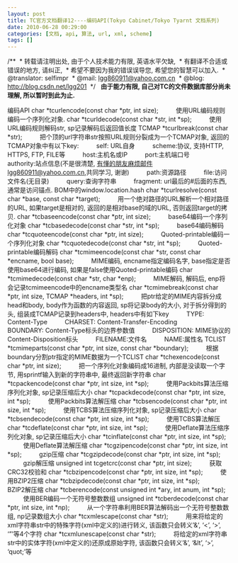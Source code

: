 ```yaml
---
layout: post
title: TC官方文档翻译12----编码API(Tokyo Cabinet/Tokyo Tyarnt 文档系列)
date: 2010-06-28 00:29:00
categories: [文档, api, 算法, url, xml, scheme]
tags: []
---
```

/**
 * 转载请注明出处, 由于个人技术能力有限, 英语水平欠缺,
 * 有翻译不合适或错误的地方, 请纠正,
 * 希望不要因为我的错误误导您, 希望您的智慧可以加入.
 * @translator: selfimpr
 * @mail: lgg860911@yahoo.com.cn
 * @blog: http://blog.csdn.net/lgg201
 */
 
**由于能力有限, 自己对TC的文件数据库部分尚未理解, 所以暂时到此为止.**
 
 
<!--
 /* Font Definitions */
 @font-face
	{font-family:宋体;
	panose-1:2 1 6 0 3 1 1 1 1 1;
	mso-font-alt:SimSun;
	mso-font-charset:134;
	mso-generic-font-family:auto;
	mso-font-pitch:variable;
	mso-font-signature:3 135135232 16 0 262145 0;}
@font-face
	{font-family:"Cambria Math";
	panose-1:2 4 5 3 5 4 6 3 2 4;
	mso-font-charset:0;
	mso-generic-font-family:roman;
	mso-font-pitch:variable;
	mso-font-signature:-1610611985 1107304683 0 0 159 0;}
@font-face
	{font-family:Calibri;
	panose-1:2 15 5 2 2 2 4 3 2 4;
	mso-font-charset:0;
	mso-generic-font-family:swiss;
	mso-font-pitch:variable;
	mso-font-signature:-1610611985 1073750139 0 0 159 0;}
@font-face
	{font-family:"/@宋体";
	panose-1:2 1 6 0 3 1 1 1 1 1;
	mso-font-charset:134;
	mso-generic-font-family:auto;
	mso-font-pitch:variable;
	mso-font-signature:3 135135232 16 0 262145 0;}
 /* Style Definitions */
 p.MsoNormal, li.MsoNormal, div.MsoNormal
	{mso-style-unhide:no;
	mso-style-qformat:yes;
	mso-style-parent:"";
	margin:0cm;
	margin-bottom:.0001pt;
	text-align:justify;
	text-justify:inter-ideograph;
	mso-pagination:none;
	font-size:10.5pt;
	mso-bidi-font-size:11.0pt;
	font-family:"Calibri","sans-serif";
	mso-fareast-font-family:宋体;
	mso-bidi-font-family:"Times New Roman";
	mso-font-kerning:1.0pt;}
p.MsoIntenseQuote, li.MsoIntenseQuote, div.MsoIntenseQuote
	{mso-style-priority:30;
	mso-style-unhide:no;
	mso-style-qformat:yes;
	mso-style-link:"明显引用 Char";
	mso-style-next:正文;
	margin-top:10.0pt;
	margin-right:46.8pt;
	margin-bottom:14.0pt;
	margin-left:46.8pt;
	text-align:justify;
	text-justify:inter-ideograph;
	mso-pagination:none;
	border:none;
	mso-border-bottom-alt:solid #4F81BD .5pt;
	padding:0cm;
	mso-padding-alt:0cm 0cm 4.0pt 0cm;
	font-size:10.5pt;
	mso-bidi-font-size:11.0pt;
	font-family:"Calibri","sans-serif";
	mso-fareast-font-family:宋体;
	mso-bidi-font-family:"Times New Roman";
	color:#4F81BD;
	mso-font-kerning:1.0pt;
	font-weight:bold;
	font-style:italic;}
span.Char
	{mso-style-name:"明显引用 Char";
	mso-style-priority:30;
	mso-style-unhide:no;
	mso-style-locked:yes;
	mso-style-link:明显引用;
	mso-ansi-font-size:10.5pt;
	mso-bidi-font-size:11.0pt;
	color:#4F81BD;
	mso-font-kerning:1.0pt;
	font-weight:bold;
	font-style:italic;}
.MsoChpDefault
	{mso-style-type:export-only;
	mso-default-props:yes;
	font-size:10.0pt;
	mso-ansi-font-size:10.0pt;
	mso-bidi-font-size:10.0pt;
	mso-ascii-font-family:Calibri;
	mso-fareast-font-family:宋体;
	mso-hansi-font-family:Calibri;
	mso-font-kerning:0pt;}
 /* Page Definitions */
 @page
	{mso-page-border-surround-header:no;
	mso-page-border-surround-footer:no;}
@page WordSection1
	{size:612.0pt 792.0pt;
	margin:72.0pt 90.0pt 72.0pt 90.0pt;
	mso-header-margin:36.0pt;
	mso-footer-margin:36.0pt;
	mso-paper-source:0;}
div.WordSection1
	{page:WordSection1;}
-->
编码API
char *tcurlencode(const char *ptr, int
size);
         使用URL编码规则编码一个序列化对象.
char *tcurldecode(const char *str, int
*sp);
         使用URL编码规则解码str, sp记录解码后返回值长度
TCMAP *tcurlbreak(const char *str);
         把个顶的url字符串str按照URL规则分裂成为一个TCMAP对象, 返回的TCMAP对象中有以下key:
         self:
URL自身
         scheme:协议, 支持HTTP, HTTPS, FTP, FILE等
         host:主机名或IP
         port:主机端口号
         authority:站点信息(不是很清楚, 有懂的朋友麻烦邮件lgg860911@yahoo.com.cn,共同学习, 谢谢)
         path:资源路径
         file:访问文件名(无目录)
         query:查询字符串
         fragment:
url最后的#后面的东西, 通常是访问锚点. BOM中的window.location.hash
char *tcurlresolve(const char *base, const
char *target);
         用一个绝对路径的URL解析一个相对路径的URL, 如果target是相对的, 返回的是相对base的域的URL, 否则返回target的拷贝.
char *tcbaseencode(const char *ptr, int
size);
         base64编码一个序列化对象
char *tcbasedecode(const char *str, int
*sp);
         base64编码解码
char *tcquoteencode(const char *ptr, int
size);
         Quoted-printable编码一个序列化对象
char *tcquotedecode(const char *str, int
*sp);
         Quoted-printable编码解码
char *tcmimeencode(const char *str, const
char *encname, bool base);
         MIME编码, encname指定编码名字, base指定是否使用base64进行编码, 如果是false使用Quoted-printable编码
char *tcmimedecode(const char *str, char
*enp);
         MIME解码, 解码后, enp将会记录tcmimeencode中的encname类型名
char *tcmimebreak(const char *ptr, int
size, TCMAP *headers, int *sp);
         把ptr给定的MIME内容拆分成head和body, body作为函数的内容返回, sp将记录body的大小, 对于拆分得到的头, 组装成TCMAP记录到headers中, headers中有如下key
         TYPE:
Content-Type
         CHARSET:
Content-Transfer-Encoding
         BOUNDARY:
Content-Type标头的边界参数值
         DISPOSITION:
MIME协议的Content-Disposition标头
         FILENAME:文件名
         NAME:属性名
TCLIST *tcmimeparts(const char *ptr, int
size, const char *boundary);
         根据boundary分割ptr指定的MIME数据为一个TCLIST
char *tchexencode(const char *ptr, int
size);
         把一个序列化对象编码成16进制, 内部是没读取一个字节, 用sprintf输入到新的字符串中, 最终返回新字符串
char *tcpackencode(const char *ptr, int
size, int *sp);
         使用Packbits算法压缩序列化对象, sp记录压缩后大小
char *tcpackdecode(const char *ptr, int
size, int *sp);
         使用Packbits算法解压缩
char *tcbsencode(const char *ptr, int size,
int *sp);
         使用TCBS算法压缩序列化对象, sp记录压缩后大小
char *tcbsendecode(const char *ptr, int
size, int *sp);
         使用TCBS算法解压
char *tcdeflate(const char *ptr, int size,
int *sp);
         使用Deflate算法压缩序列化对象, sp记录压缩后大小
char *tcinflate(const char *ptr, int size,
int *sp);
         使用Deflate算法解压缩
char *tcgzipencode(const char *ptr, int
size, int *sp);
         gzip压缩
char *tcgzipdecode(const char *ptr, int
size, int *sp);
         gzip解压缩
unsigned int tcgetcrc(const char *ptr, int
size);
         获取CRC32校验和
char *tcbzipencode(const char *ptr, int
size, int *sp);
         使用BZIP2压缩
char *tcbzipdecode(const char *ptr, int
size, int *sp);
         BZIP2解压缩
char *tcberencode(const unsigned int *ary,
int anum, int *sp);
         使用BER编码一个无符号整数数组
unsigned int *tcberdecode(const char *ptr,
int size, int *np);
         从一个字符串利用BER算法解码出一个无符号整数数组, np记录数组大小
char *tcxmlescape(const char *str);
         用来将给定的xml字符串str中的特殊字符(xml中定义的)进行转义, 该函数只会转义’&’, ‘<’, ‘>’,
‘”’等4个字符
char *tcxmlunescape(const char *str);
         将给定的xml字符串str中的实体字符(xml中定义的)还原成原始字符, 该函数只会转义’&amp;’, ‘&lt’,
‘&gt;’, ‘quot;’等
